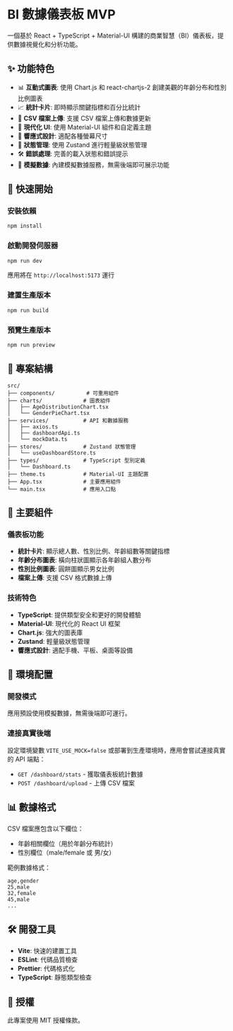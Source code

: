 # BI 數據儀表板 MVP

一個基於 React + TypeScript + Material-UI 構建的商業智慧（BI）儀表板，提供數據視覺化和分析功能。

## ✨ 功能特色

- 📊 **互動式圖表**: 使用 Chart.js 和 react-chartjs-2 創建美觀的年齡分布和性別比例圖表
- 📈 **統計卡片**: 即時顯示關鍵指標和百分比統計
- 📁 **CSV 檔案上傳**: 支援 CSV 檔案上傳和數據更新
- 🎨 **現代化 UI**: 使用 Material-UI 組件和自定義主題
- 📱 **響應式設計**: 適配各種螢幕尺寸
- 🔄 **狀態管理**: 使用 Zustand 進行輕量級狀態管理
- 🛠️ **錯誤處理**: 完善的載入狀態和錯誤提示
- 🎯 **模擬數據**: 內建模擬數據服務，無需後端即可展示功能

## 🚀 快速開始

### 安裝依賴

```bash
npm install
```

### 啟動開發伺服器

```bash
npm run dev
```

應用將在 `http://localhost:5173` 運行

### 建置生產版本

```bash
npm run build
```

### 預覽生產版本

```bash
npm run preview
```

## 📁 專案結構

```
src/
├── components/          # 可重用組件
├── charts/             # 圖表組件
│   ├── AgeDistributionChart.tsx
│   └── GenderPieChart.tsx
├── services/           # API 和數據服務
│   ├── axios.ts
│   ├── dashboardApi.ts
│   └── mockData.ts
├── stores/             # Zustand 狀態管理
│   └── useDashboardStore.ts
├── types/              # TypeScript 型別定義
│   └── Dashboard.ts
├── theme.ts            # Material-UI 主題配置
├── App.tsx             # 主要應用組件
└── main.tsx            # 應用入口點
```

## 🎨 主要組件

### 儀表板功能
- **統計卡片**: 顯示總人數、性別比例、年齡組數等關鍵指標
- **年齡分布圖表**: 橫向柱狀圖顯示各年齡組人數分布
- **性別比例圖表**: 圓餅圖顯示男女比例
- **檔案上傳**: 支援 CSV 格式數據上傳

### 技術特色
- **TypeScript**: 提供類型安全和更好的開發體驗
- **Material-UI**: 現代化的 React UI 框架
- **Chart.js**: 強大的圖表庫
- **Zustand**: 輕量級狀態管理
- **響應式設計**: 適配手機、平板、桌面等設備

## 🔧 環境配置

### 開發模式
應用預設使用模擬數據，無需後端即可運行。

### 連接真實後端
設定環境變數 `VITE_USE_MOCK=false` 或部署到生產環境時，應用會嘗試連接真實的 API 端點：

- `GET /dashboard/stats` - 獲取儀表板統計數據
- `POST /dashboard/upload` - 上傳 CSV 檔案

## 📊 數據格式

CSV 檔案應包含以下欄位：
- 年齡相關欄位（用於年齡分布統計）
- 性別欄位（male/female 或 男/女）

範例數據格式：
```csv
age,gender
25,male
32,female
45,male
...
```

## 🛠️ 開發工具

- **Vite**: 快速的建置工具
- **ESLint**: 代碼品質檢查
- **Prettier**: 代碼格式化
- **TypeScript**: 靜態類型檢查

## 📝 授權

此專案使用 MIT 授權條款。